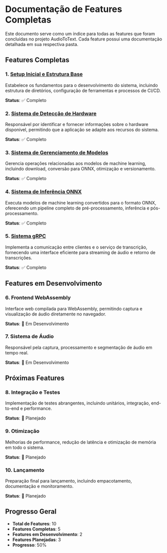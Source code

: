 # Documentação de Features Completas

Este documento serve como um índice para todas as features que foram concluídas no projeto AudioToText. Cada feature possui uma documentação detalhada em sua respectiva pasta.

## Features Completas

### 1. [Setup Inicial e Estrutura Base](setup-project/overview.md)
Estabelece os fundamentos para o desenvolvimento do sistema, incluindo estrutura de diretórios, configuração de ferramentas e processos de CI/CD.

**Status**: ✅ Completo

### 2. [Sistema de Detecção de Hardware](hardware-detection/overview.md)
Responsável por identificar e fornecer informações sobre o hardware disponível, permitindo que a aplicação se adapte aos recursos do sistema.

**Status**: ✅ Completo

### 3. [Sistema de Gerenciamento de Modelos](model-management/overview.md)
Gerencia operações relacionadas aos modelos de machine learning, incluindo download, conversão para ONNX, otimização e versionamento.

**Status**: ✅ Completo

### 4. [Sistema de Inferência ONNX](onnx-inference/overview.md)
Executa modelos de machine learning convertidos para o formato ONNX, oferecendo um pipeline completo de pré-processamento, inferência e pós-processamento.

**Status**: ✅ Completo

### 5. [Sistema gRPC](grpc-system/overview.md)
Implementa a comunicação entre clientes e o serviço de transcrição, fornecendo uma interface eficiente para streaming de áudio e retorno de transcrições.

**Status**: ✅ Completo

## Features em Desenvolvimento

### 6. Frontend WebAssembly
Interface web compilada para WebAssembly, permitindo captura e visualização de áudio diretamente no navegador.

**Status**: 🔄 Em Desenvolvimento

### 7. Sistema de Áudio
Responsável pela captura, processamento e segmentação de áudio em tempo real.

**Status**: 🔄 Em Desenvolvimento

## Próximas Features

### 8. Integração e Testes
Implementação de testes abrangentes, incluindo unitários, integração, end-to-end e performance.

**Status**: 📅 Planejado

### 9. Otimização
Melhorias de performance, redução de latência e otimização de memória em todo o sistema.

**Status**: 📅 Planejado

### 10. Lançamento
Preparação final para lançamento, incluindo empacotamento, documentação e monitoramento.

**Status**: 📅 Planejado

## Progresso Geral
- **Total de Features**: 10
- **Features Completas**: 5
- **Features em Desenvolvimento**: 2
- **Features Planejadas**: 3
- **Progresso**: 50% 